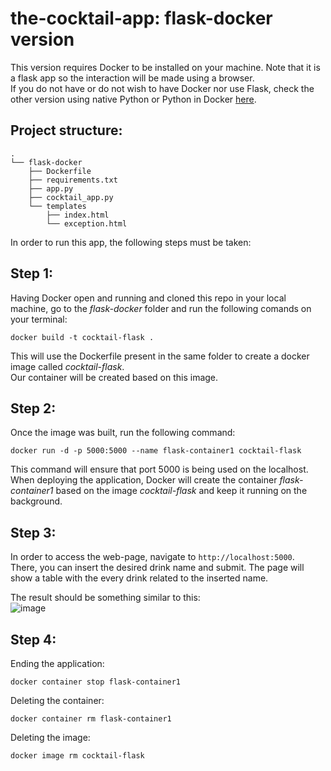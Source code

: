 # the-cocktail-app: flask-docker version 
This version requires Docker to be installed on your machine. Note that it is a flask app so the interaction will be made using a browser.  
If you do not have or do not wish to have Docker nor use Flask, check the other version using native Python or Python in Docker [here](https://github.com/Eldov/the-cocktail-app/blob/main/README.md). 

## Project structure:
```
.
└── flask-docker
    ├── Dockerfile
    ├── requirements.txt
    ├── app.py
    ├── cocktail_app.py
    └── templates
        ├── index.html
        └── exception.html

```
  
In order to run this app, the following steps must be taken:  
  
## **Step 1:**
Having Docker open and running and cloned this repo in your local machine, go to the *flask-docker* folder and run the following comands on your terminal:  
```
docker build -t cocktail-flask .
```
This will use the Dockerfile present in the same folder to create a docker image called *cocktail-flask*.  
Our container will be created based on this image.  
  
## **Step 2:**


Once the image was built, run the following command:  
```
docker run -d -p 5000:5000 --name flask-container1 cocktail-flask
```

This command will ensure that port 5000 is being used on the localhost.   
When deploying the application, Docker will create the container *flask-container1* based on the image *cocktail-flask* and keep it running on the background.  

## **Step 3:**

In order to access the web-page, navigate to `http://localhost:5000`.  
There, you can insert the desired drink name and submit. The page will show a table with the every drink related to the inserted name. 

The result should be something similar to this:  
![image](https://github.com/Eldov/the-cocktail-app/assets/21317788/7976727d-5df9-4238-9627-e872214991e0)

## **Step 4:**
Ending the application:    
```
docker container stop flask-container1
```  
Deleting the container:  
```
docker container rm flask-container1
```
Deleting the image:  
```
docker image rm cocktail-flask
```

